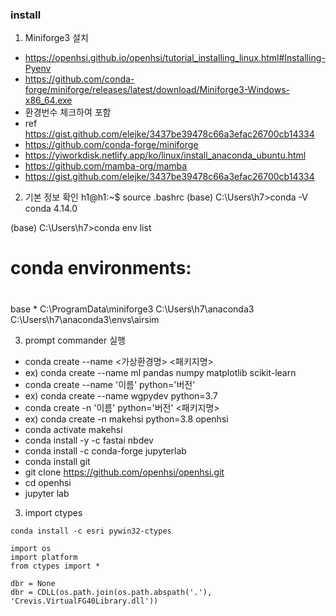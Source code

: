 
### install
1. Miniforge3 설치
 - https://openhsi.github.io/openhsi/tutorial_installing_linux.html#Installing-Pyenv
 -  https://github.com/conda-forge/miniforge/releases/latest/download/Miniforge3-Windows-x86_64.exe
 -  환경번수 체크하여 포함
  - ref https://gist.github.com/elejke/3437be39478c66a3efac26700cb14334
  - https://github.com/conda-forge/miniforge
  - https://yiworkdisk.netlify.app/ko/linux/install_anaconda_ubuntu.html
  - https://github.com/mamba-org/mamba
  - https://gist.github.com/elejke/3437be39478c66a3efac26700cb14334

2. 기본 정보 확인
h1@h1:~$ source .bashrc
(base) C:\Users\h7>conda -V
conda 4.14.0

(base) C:\Users\h7>conda env list
# conda environments:
#
base                  *  C:\ProgramData\miniforge3
                         C:\Users\h7\anaconda3
                         C:\Users\h7\anaconda3\envs\airsim
                         

3. prompt commander 실행
 - conda create --name <가상환경명> <패키지명>
 - ex) conda create --name ml pandas numpy matplotlib scikit-learn
 - conda create --name '이름' python='버전'
 - ex) conda create --name wgpydev python=3.7
 - conda create -n '이름' python='버전' <패키지명>
 - ex) conda create -n  makehsi python=3.8 openhsi
 - conda activate makehsi
 - conda install -y -c fastai nbdev
 - conda install -c conda-forge jupyterlab
 - conda install git
 - git clone https://github.com/openhsi/openhsi.git
 - cd openhsi
 - jupyter lab



3. import ctypes
 ``` 
 conda install -c esri pywin32-ctypes

import os
import platform
from ctypes import *

dbr = None
dbr = CDLL(os.path.join(os.path.abspath('.'), 'Crevis.VirtualFG40Library.dll'))

```

